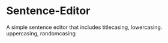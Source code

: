 # Sentence-Editor
A simple sentence editor that includes  titlecasing, lowercasing. uppercasing, randomcasing
